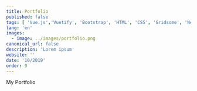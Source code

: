 ```yaml
---
title: Portfolio
published: false
tags: [ 'Vue.js','Vuetify', 'Bootstrap', 'HTML', 'CSS', 'Gridsome', 'Netlify']
lang: 'en'
images:
  - image: ../images/portfolio.png
canonical_url: false
description: 'Lorem ipsum'
website: ''
date: '10/2019'
order: 9
---
```


My Portfolio


